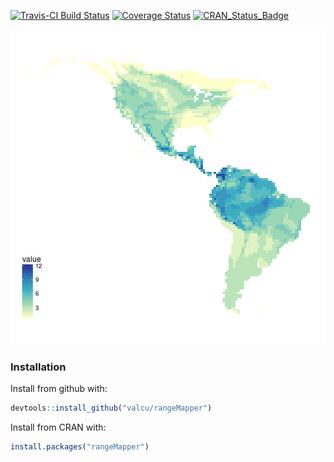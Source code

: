 
<!-- README.md is generated from README.Rmd. Please edit that file
knitr::knit('README.Rmd')
-->


[![Travis-CI Build Status](https://travis-ci.org/valcu/rangeMapper.svg?branch=master)](https://travis-ci.org/valcu/rangeMapper)
[![Coverage Status](https://img.shields.io/codecov/c/github/valcu/rangeMapper/master.svg)](https://codecov.io/github/valcu/rangeMapper?branch=master)
[![CRAN_Status_Badge](http://www.r-pkg.org/badges/version/rangeMapper)](http://cran.r-project.org/package=rangeMapper)


![](README-1-1.png) 

### Installation

Install from github with:
```R
devtools::install_github("valcu/rangeMapper")
```
Install from CRAN with:
```R
install.packages("rangeMapper")
```
